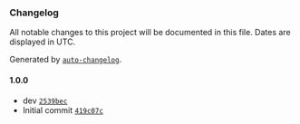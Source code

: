 ### Changelog

All notable changes to this project will be documented in this file. Dates are displayed in UTC.

Generated by [`auto-changelog`](https://github.com/CookPete/auto-changelog).

#### 1.0.0

- dev [`2539bec`](https://github.com/norenz92/n8n-getstream/commit/2539bec6078cb8d3ad453177960cb56212204589)
- Initial commit [`419c07c`](https://github.com/norenz92/n8n-getstream/commit/419c07c690d03e73449327829871e403ff43fab8)
